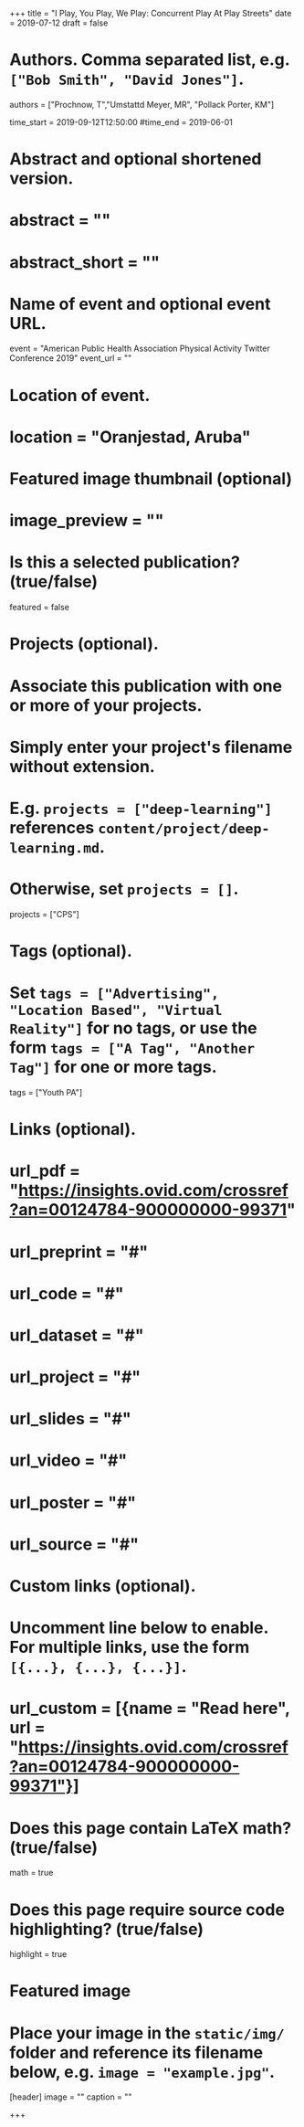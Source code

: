 +++
title = "I Play, You Play, We Play: Concurrent Play At Play Streets"
date = 2019-07-12
draft = false

# Authors. Comma separated list, e.g. `["Bob Smith", "David Jones"]`.
authors = ["Prochnow, T","Umstattd Meyer, MR", "Pollack Porter, KM"]

time_start = 2019-09-12T12:50:00
#time_end = 2019-06-01

# Abstract and optional shortened version.
# abstract = ""
# abstract_short = ""

# Name of event and optional event URL.
event = "American Public Health Association Physical Activity Twitter Conference 2019"
event_url = ""

# Location of event.
# location = "Oranjestad, Aruba"

# Featured image thumbnail (optional)
# image_preview = ""

# Is this a selected publication? (true/false)
featured = false

# Projects (optional).
#   Associate this publication with one or more of your projects.
#   Simply enter your project's filename without extension.
#   E.g. `projects = ["deep-learning"]` references `content/project/deep-learning.md`.
#   Otherwise, set `projects = []`.
projects = ["CPS"]

# Tags (optional).
#   Set `tags = ["Advertising", "Location Based", "Virtual Reality"]` for no tags, or use the form `tags = ["A Tag", "Another Tag"]` for one or more tags.
 tags = ["Youth PA"]

# Links (optional).
# url_pdf = "https://insights.ovid.com/crossref?an=00124784-900000000-99371"
# url_preprint = "#"
# url_code = "#"
# url_dataset = "#"
# url_project = "#"
# url_slides = "#"
# url_video = "#"
# url_poster = "#"
# url_source = "#"

# Custom links (optional).
#   Uncomment line below to enable. For multiple links, use the form `[{...}, {...}, {...}]`.
# url_custom = [{name = "Read here", url = "https://insights.ovid.com/crossref?an=00124784-900000000-99371"}]

# Does this page contain LaTeX math? (true/false)
math = true

# Does this page require source code highlighting? (true/false)
highlight = true

# Featured image
# Place your image in the `static/img/` folder and reference its filename below, e.g. `image = "example.jpg"`.
[header]
image = ""
caption = ""

+++
